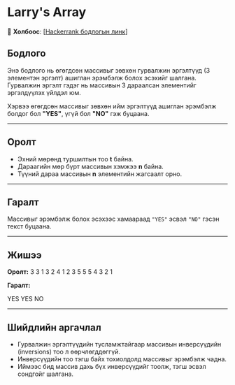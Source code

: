 # Larry's Array
🔗 **Холбоос**: [[Hackerrank бодлогын линк](https://www.hackerrank.com/challenges/larrys-array/problem?isFullScreen=true)]
## Бодлого

Энэ бодлого нь өгөгдсөн массивыг зөвхөн гурвалжин эргэлтүүд (3 элементэн эргэлт) ашиглан эрэмбэлж болох эсэхийг шалгана. Гурвалжин эргэлт гэдэг нь массивын 3 дараалсан элементийг эргэлдүүлэх үйлдэл юм.

Хэрвээ өгөгдсөн массивыг зөвхөн ийм эргэлтүүд ашиглан эрэмбэлж болдог бол **"YES"**, үгүй бол **"NO"** гэж буцаана.

---

## Оролт

- Эхний мөрөнд туршилтын тоо **t** байна.
- Дараагийн мөр бүрт массивын хэмжээ **n** байна.
- Түүний дараа массивын **n** элементийн жагсаалт орно.

---

## Гаралт

Массивыг эрэмбэлж болох эсэхээс хамаараад `"YES"` эсвэл `"NO"` гэсэн текст буцаана.

---

## Жишээ

**Оролт:**
3
3
1 3 2
4
1 2 3 5
5
5 4 3 2 1


**Гаралт:**

YES
YES
NO

---

## Шийдлийн аргачлал

- Гурвалжин эргэлтүүдийн тусламжтайгаар массивын инверсүүдийн (inversions) тоо л өөрчлөгддөггүй.
- Инверсүүдийн тоо тэгш байх тохиолдолд массивыг эрэмбэлж чадна.
- Иймээс бид массив дахь бүх инверсүүдийг тоолж, тэгш эсвэл сондгойг шалгана.



